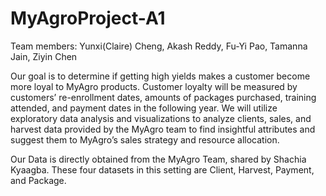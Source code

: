 # MyAgroProject-A1
Team members:
Yunxi(Claire) Cheng, Akash Reddy, Fu-Yi Pao, Tamanna Jain, Ziyin Chen

Our goal is to determine if getting high yields makes a customer become more loyal to MyAgro products. Customer loyalty will be measured by customers’ re-enrollment dates, amounts of packages purchased, training attended, and payment dates in the following year. We will utilize exploratory data analysis and visualizations to analyze clients, sales, and harvest data provided by the MyAgro team to find insightful attributes and suggest them to MyAgro’s sales strategy and resource allocation.

Our Data is directly obtained from the MyAgro Team, shared by Shachia Kyaagba. These four datasets in this setting are Client, Harvest, Payment, and Package.

